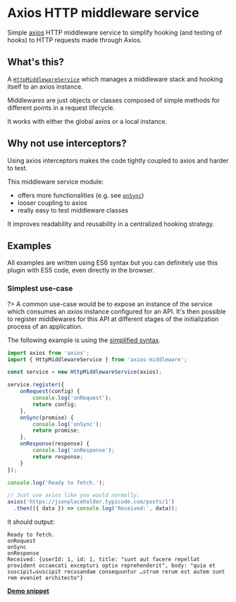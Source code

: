 # Axios HTTP middleware service

Simple [axios](https://github.com/axios/axios) HTTP middleware service to simplify hooking (and testing of hooks) to HTTP requests made through Axios.

## What's this?

A [`HttpMiddlewareService`](api/Service.md) which manages a middleware stack and hooking itself to an axios instance.

Middlewares are just objects or classes composed of simple methods for different points in a request lifecycle.

It works with either the global axios or a local instance.

## Why not use interceptors?

Using axios interceptors makes the code tightly coupled to axios and harder to test.

This middleware service module:

- offers more functionalities (e.g. see [`onSync`](api/methods?id=onsyncpromise))
- looser coupling to axios
- really easy to test middleware classes

It improves readability and reusability in a centralized hooking strategy.

## Examples

All examples are written using ES6 syntax but you can definitely use this plugin with ES5 code, even directly in the browser.

### Simplest use-case

?> A common use-case would be to expose an instance of the service which consumes an _axios_ instance configured for an API. It's then possible to register middlewares for this API at different stages of the initialization process of an application.

The following example is using the [simplified syntax](simplified-syntax.md).

```javascript
import axios from 'axios';
import { HttpMiddlewareService } from 'axios-middleware';

const service = new HttpMiddlewareService(axios);

service.register({
    onRequest(config) {
        console.log('onRequest');
        return config;
    },
    onSync(promise) {
		console.log('onSync');
        return promise;
    },
    onResponse(response) {
        console.log('onResponse');
        return response;
    }
});

console.log('Ready to fetch.');

// Just use axios like you would normally.
axios('https://jsonplaceholder.typicode.com/posts/1')
  .then(({ data }) => console.log('Received:', data));
```

It should output:

```
Ready to fetch.
onRequest
onSync
onResponse
Received: {userId: 1, id: 1, title: "sunt aut facere repellat provident occaecati excepturi optio reprehenderit", body: "quia et suscipit↵suscipit recusandae consequuntur …strum rerum est autem sunt rem eveniet architecto"}
```

[**Demo snippet**](https://jsfiddle.net/emileber/sfqo0rt1/)
